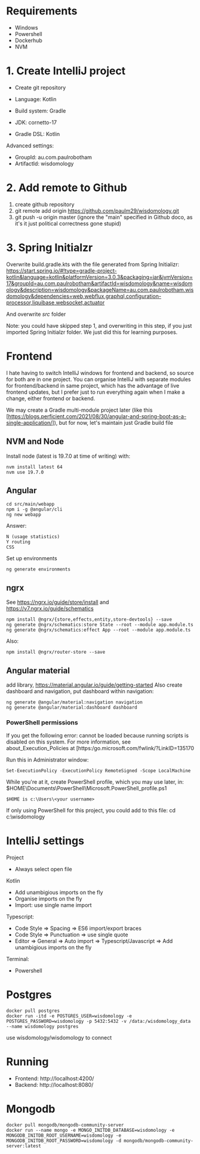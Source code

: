 # Requirements
* Windows
* Powershell
* Dockerhub
* NVM

# 1. Create IntelliJ project

* Create git repository

* Language: Kotlin
* Build system: Gradle
* JDK: cornetto-17
* Gradle DSL: Kotlin

Advanced settings:
* GroupId: au.com.paulrobotham
* ArtifactId: wisdomology

# 2. Add remote to Github

1. create github repository
2. git remote add origin https://github.com/paulm29/wisdomology.git
3. git push -u origin master (ignore the "main" specified in Github doco, as it's it just political correctness gone stupid)

# 3. Spring Initialzr

Overwrite build.gradle.kts with the file generated from Spring Initializr:
https://start.spring.io/#!type=gradle-project-kotlin&language=kotlin&platformVersion=3.0.3&packaging=jar&jvmVersion=17&groupId=au.com.paulrobotham&artifactId=wisdomology&name=wisdomology&description=wisdomology&packageName=au.com.paulrobotham.wisdomology&dependencies=web,webflux,graphql,configuration-processor,liquibase,websocket,actuator

And overwrite *src* folder

Note: you could have skipped step 1, and overwriting in this step, if you just imported Spring Initialzr folder.
We just did this for learning purposes.

# Frontend

I hate having to switch IntelliJ windows for frontend and backend, so source for both are in one project.
You can organise IntelliJ with separate modules for frontend/backend in same project, which has the advantage of live frontend updates,
but I prefer just to run everything again when I make a change, either frontend or backend.

We may create a Gradle multi-module project later
(like this [https://blogs.perficient.com/2021/08/30/angular-and-spring-boot-as-a-single-application/]), but for now, let's maintain just Gradle build file

## NVM and Node

Install node (latest is 19.7.0 at time of writing) with:
```
nvm install latest 64
nvm use 19.7.0
```

## Angular

```
cd src/main/webapp
npm i -g @angular/cli
ng new webapp
```

Answer:
```
N (usage statistics)
Y routing
CSS
```

Set up environments
```
ng generate environments
```

## ngrx

See https://ngrx.io/guide/store/install and https://v7.ngrx.io/guide/schematics
```
npm install @ngrx/{store,effects,entity,store-devtools} --save
ng generate @ngrx/schematics:store State --root --module app.module.ts
ng generate @ngrx/schematics:effect App --root --module app.module.ts
```

Also:
```
npm install @ngrx/router-store --save
```

## Angular material

add library, https://material.angular.io/guide/getting-started
Also create dashboard and navigation, put dashboard within navigation:
```
ng generate @angular/material:navigation navigation
ng generate @angular/material:dashboard dashboard
```

### PowerShell permissions

If you get the following error:
cannot be loaded because running scripts is disabled on this system. For more information, see about_Execution_Policies at
[https:/go.microsoft.com/fwlink/?LinkID=135170

Run this in Administrator window:
```
Set-ExecutionPolicy -ExecutionPolicy RemoteSigned -Scope LocalMachine
```

While you're at it, create PowerShell profile, which you may use later, in:
$HOME\Documents\PowerShell\Microsoft.PowerShell_profile.ps1
```
$HOME is c:\Users\<your username>
```
If only using PowerShell for this project, you could add to this file:
cd c:\wisdomology

# IntelliJ settings

Project
* Always select open file

Kotlin
* Add unambigious imports on the fly
* Organise imports on the fly
* Import: use single name import

Typescript:
* Code Style => Spacing => ES6 import/export braces
* Code Style => Punctuation => use single quote
* Editor => General => Auto import => Typescript/Javascript => Add unambigious imports on the fly

Terminal:
* Powershell

# Postgres

```
docker pull postgres
docker run -itd -e POSTGRES_USER=wisdomology -e POSTGRES_PASSWORD=wisdomology -p 5432:5432 -v /data:/wisdomology_data --name wisdomology postgres
```
use wisdomology/wisdomology to connect

# Running

* Frontend: http://localhost:4200/
* Backend: http://localhost:8080/

# Mongodb
```
docker pull mongodb/mongodb-community-server
docker run --name mongo -e MONGO_INITDB_DATABASE=wisdomology -e MONGODB_INITDB_ROOT_USERNAME=wisdomology -e MONGODB_INITDB_ROOT_PASSWORD=wisdomology -d mongodb/mongodb-community-server:latest 
```
